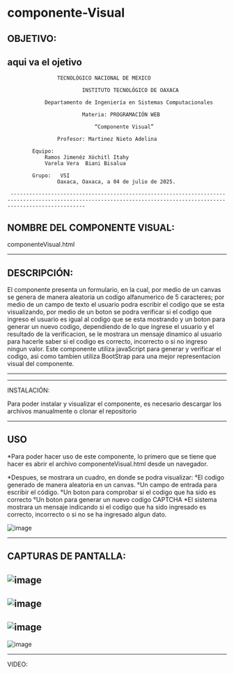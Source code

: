 # componente-Visual
OBJETIVO:
--------------------------------------------------------------------------------------------------------------------------------------------------------------------

aqui va el ojetivo
--------------------------------------------------------------------------------------------------------------------------------------------------------------------
								
					TECNOLÓGICO NACIONAL DE MEXICO
	
                 			INSTITUTO TECNOLÓGICO DE OAXACA			

				Departamento de Ingeniería en Sistemas Computacionales

	                        Materia: PROGRAMACIÓN WEB
       
				                “Componente Visual”

					Profesor: Martinez Nieto Adelina
		
			Equipo: 
				Ramos Jimenéz Xóchitl Itahy
				Varela Vera  Biani Bisalua

			Grupo:   VSI
					Oaxaca, Oaxaca, a 04 de julio de 2025.

     --------------------------------------------------------------------------------------------------------------------------------------------------------------------
NOMBRE DEL COMPONENTE VISUAL:
--------------------------------------------------------------------------------------------------------------------------------------------------------------------
componenteVisual.html

--------------------------------------------------------------------------------------------------------------------------------------------------------------------
DESCRIPCIÓN:
--------------------------------------------------------------------------------------------------------------------------------------------------------------------
El componente presenta un formulario, en la cual, por medio de un canvas se genera de manera aleatoria un codigo alfanumerico de 5 caracteres; por medio de un campo de texto el usuario podra escribir el codigo que se esta visualizando, por medio de un boton se podra verificar si el codigo que ingreso el usuario es igual al codigo que se esta mostrando y un boton para generar un nuevo codigo, dependiendo de lo que ingrese el usuario y el resultado de la verificacion, se le mostrara un mensaje dinamico al usuario para hacerle saber si el codigo es correcto, incorrecto o si no ingreso ningun valor. 
Este componente utiliza javaScript para generar y verificar el codigo, asi como tambien utiliza BootStrap para una mejor representacion visual del componente. 

-----------------------------------------------------------------------------------------------------------------
--------------------------------------------------------------------------------------------------------------------------------------------------------------------

INSTALACIÓN: 

Para poder instalar y visualizar el componente, es necesario descargar los archivos manualmente o clonar el repositorio

--------------------------------------------------------------------------------------------------------------------------------------------------------------------
USO 
--------------------------------------------------------------------------------------------------------------------------------------------------------------------

*Para poder hacer uso de este componente, lo primero que se tiene que hacer es abrir el archivo componenteVisual.html desde un navegador.

*Despues, se mostrara un cuadro, en donde se podra visualizar:
  °El codigo generado de manera aleatoria en un canvas.
  °Un campo de entrada para escribir el código.
  °Un boton para comprobar si el codigo que ha sido es correcto
  °Un boton para generar un nuevo codigo CAPTCHA
*El sistema mostrara un mensaje indicando si el codigo que ha sido ingresado es correcto, incorrecto o si no se ha ingresado algun dato.

![image](https://github.com/user-attachments/assets/03d6e7f8-1b8a-4710-977b-bcfc24f80887)
  
-------------------------------------------------------------------------------------------------------------------------------------------------------------------
CAPTURAS DE PANTALLA:
-------------------------------------------------------------------------------------------------------------------------------------------------------------------

![image](https://github.com/user-attachments/assets/03d6e7f8-1b8a-4710-977b-bcfc24f80887)
-------------------------------------------------------------------------------------------------------------------------------------------------------------------
![image](https://github.com/user-attachments/assets/adcb477e-08af-4557-9618-092789f838fa)
-------------------------------------------------------------------------------------------------------------------------------------------------------------------
![image](https://github.com/user-attachments/assets/cb4b2fae-5cc7-4a9c-807e-77e3b8ab3901)
-------------------------------------------------------------------------------------------------------------------------------------------------------------------
![image](https://github.com/user-attachments/assets/dc2d36be-9343-49f8-8e6f-634e72b74daf)

--------------------------------------------------------------------------------------------------------------------------------------------------------------------------------------------------------------------------------------------------------------------------------------------------------------------------------------

VIDEO:
